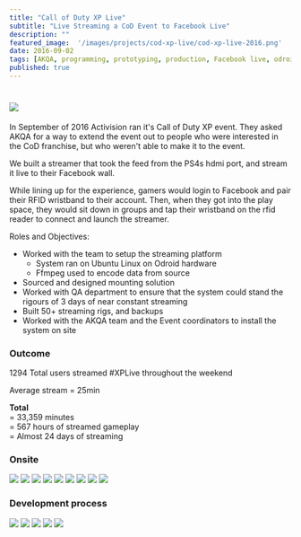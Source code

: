 ```yaml
---
title: "Call of Duty XP Live"
subtitle: "Live Streaming a CoD Event to Facebook Live"
description: ""
featured_image:  '/images/projects/cod-xp-live/cod-xp-live-2016.png'
date: 2016-09-02
tags: [AKQA, programming, prototyping, production, Facebook live, odroid, ffmpeg]
published: true
---
```


# ![](/images/projects/cod-xp-live/20160902_105019-453.small.jpg)

In September of 2016 Activision ran it's Call of Duty XP event.
They asked AKQA for a way to extend the event out to people who were interested in the CoD franchise, but who weren't able to make it to the event.

We built a streamer that took the feed from the PS4s hdmi port, and stream it live to their Facebook wall.

While lining up for the experience, gamers would login to Facebook and pair their RFID wristband to their account.
Then, when they got into the play space, they would sit down in groups and tap their wristband on the rfid reader to connect and launch the streamer.

Roles and Objectives:
* Worked with the team to setup the streaming platform
    - System ran on Ubuntu Linux on Odroid hardware
    - Ffmpeg used to encode data from source
* Sourced and designed mounting solution
* Worked with QA department to ensure that the system could stand the rigours of 3 days of near constant streaming
* Built 50+ streaming rigs, and backups
* Worked with the AKQA team and the Event coordinators to install the system on site

### Outcome

1294 Total users streamed #XPLive throughout the weekend

Average stream = 25min

**Total**  
= 33,359 minutes   
= 567 hours of streamed gameplay  
= Almost 24 days of streaming

### Onsite
<p>
<div class="gallery" data-columns="1">
  <img src="/images/projects/cod-xp-live/cod-xp-live-2016.png">
  <img src="/images/projects/cod-xp-live/20160830_220028-397.small.jpg">
  <img src="/images/projects/cod-xp-live/20160902_103030-423.small.jpg">
  <img src="/images/projects/cod-xp-live/20160902_104958-447.small.jpg">
  <img src="/images/projects/cod-xp-live/20160902_105019-453.small.jpg">
  <img src="/images/projects/cod-xp-live/20160903_135935-458.small.jpg">
  <img src="/images/projects/cod-xp-live/20160830_124746-387.small.jpg">
  <img src="/images/projects/cod-xp-live/20160830_172532-391.small.jpg">
  <img src="/images/projects/cod-xp-live/Screen Shot 2016-09-01 at 7.29.37 PM-331.png">
</div>
</p>

### Development process

<div class="gallery" data-columns="1">
  <img src="/images/projects/cod-xp-live/20160929_093957-106.small.jpg">
  <img src="/images/projects/cod-xp-live/20160824_171539-350.small.jpg">
  <img src="/images/projects/cod-xp-live/20160824_171602-344.small.jpg">
  <img src="/images/projects/cod-xp-live/20160827_114414-338.small.jpg">
  <img src="/images/projects/cod-xp-live/Screen Shot 2016-09-03 at 12.48.45 PM-478.png">
</div>
